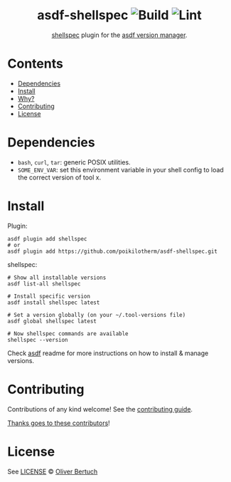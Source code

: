 <div align="center">

# asdf-shellspec ![Build](https://github.com/poikilotherm/asdf-shellspec/workflows/Build/badge.svg) ![Lint](https://github.com/poikilotherm/asdf-shellspec/workflows/Lint/badge.svg)

[shellspec](https://github.com/shellspec/shellspec) plugin for the [asdf version manager](https://asdf-vm.com).

</div>

# Contents

- [Dependencies](#dependencies)
- [Install](#install)
- [Why?](#why)
- [Contributing](#contributing)
- [License](#license)

# Dependencies

- `bash`, `curl`, `tar`: generic POSIX utilities.
- `SOME_ENV_VAR`: set this environment variable in your shell config to load the correct version of tool x.

# Install

Plugin:

```shell
asdf plugin add shellspec
# or
asdf plugin add https://github.com/poikilotherm/asdf-shellspec.git
```

shellspec:

```shell
# Show all installable versions
asdf list-all shellspec

# Install specific version
asdf install shellspec latest

# Set a version globally (on your ~/.tool-versions file)
asdf global shellspec latest

# Now shellspec commands are available
shellspec --version
```

Check [asdf](https://github.com/asdf-vm/asdf) readme for more instructions on how to
install & manage versions.

# Contributing

Contributions of any kind welcome! See the [contributing guide](contributing.md).

[Thanks goes to these contributors](https://github.com/poikilotherm/asdf-shellspec/graphs/contributors)!

# License

See [LICENSE](LICENSE) © [Oliver Bertuch](https://github.com/poikilotherm/)
